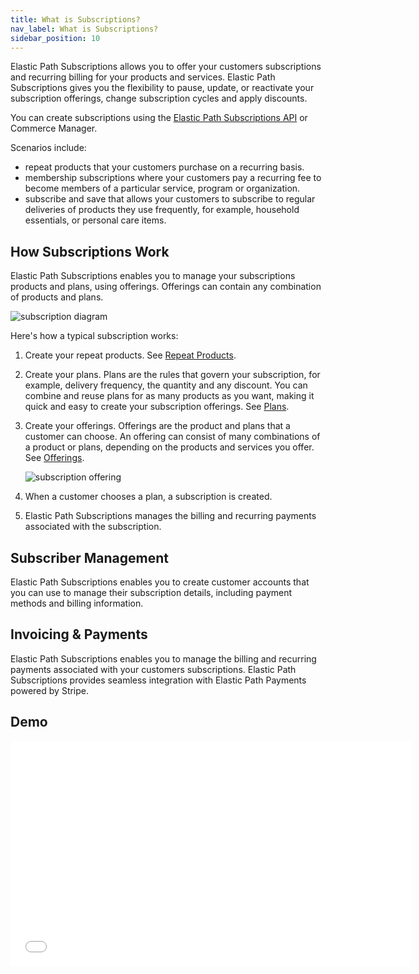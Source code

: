 ```yaml
---
title: What is Subscriptions?
nav_label: What is Subscriptions?
sidebar_position: 10
---
```


Elastic Path Subscriptions allows you to offer your customers subscriptions and recurring billing for your products and services. Elastic Path Subscriptions gives you the flexibility to pause, update, or reactivate your subscription offerings, change subscription cycles and apply discounts.

You can create subscriptions using the [Elastic Path Subscriptions API](/docs/api/subscriptions/subscriptions-introduction) or Commerce Manager.


Scenarios include:

- repeat products that your customers purchase on a recurring basis.
- membership subscriptions where your customers pay a recurring fee to become members of a particular service, program or organization.
- subscribe and save that allows your customers to subscribe to regular deliveries of products they use frequently, for example, household essentials, or personal care items.

## How Subscriptions Work

Elastic Path Subscriptions enables you to manage your subscriptions products and plans, using offerings. Offerings can contain any combination of products and plans.

![subscription diagram](/assets/subscription_diagram.png)

Here's how a typical subscription works:

1. Create your repeat products. See [Repeat Products](/docs/commerce-manager/subscriptions/products/managing-products-cm).
2. Create your plans. Plans are the rules that govern your subscription, for example, delivery frequency, the quantity and any discount. You can combine and reuse plans for as many products as you want, making it quick and easy to create your subscription offerings. See [Plans](/docs/commerce-manager/subscriptions/subscription-plans/managing-subscription-plans-cm).
3. Create your offerings. Offerings are the product and plans that a customer can choose. An offering can consist of many combinations of a product or plans, depending on the products and services you offer. See [Offerings](/docs/commerce-manager/subscriptions/offerings/managing-subscription-offerings).

   ![subscription offering](/assets/subscription_management.png)

4. When a customer chooses a plan, a subscription is created. 
5. Elastic Path Subscriptions manages the billing and recurring payments associated with the subscription. 

## Subscriber Management

Elastic Path Subscriptions enables you to create customer accounts that you can use to manage their subscription details, including payment methods and billing information.

## Invoicing & Payments

Elastic Path Subscriptions enables you to manage the billing and recurring payments associated with your customers subscriptions. Elastic Path Subscriptions provides seamless integration with Elastic Path Payments powered by Stripe.

## Demo

<iframe class="vidyard_iframe" title="Subscriptions" src="//play.vidyard.com/7ydBC7uNBwmiAJyC6LUGiQ.html?" width="640" height="360" scrolling="no" frameborder="0" allowtransparency="true" allowfullscreen referrerpolicy="no-referrer-when-downgrade"></iframe>
